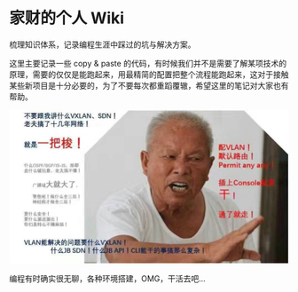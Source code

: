 # 家财的个人 Wiki

梳理知识体系，记录编程生涯中踩过的坑与解决方案。

这里主要记录一些 copy & paste 的代码，有时候我们并不是需要了解某项技术的原理，需要的仅仅是能跑起来，用最精简的配置把整个流程能跑起来，这对于接触某些新项目是十分必要的，为了不要每次都重蹈覆辙，希望这里的笔记对大家也有帮助。

![一把梭](/images/suo.jpg)

编程有时确实很无聊，各种环境搭建，OMG，干活去吧...
